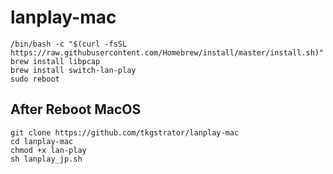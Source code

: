 # lanplay-mac

```
/bin/bash -c "$(curl -fsSL https://raw.githubusercontent.com/Homebrew/install/master/install.sh)"
brew install libpcap
brew install switch-lan-play
sudo reboot
```

## After Reboot MacOS

```
git clone https://github.com/tkgstrator/lanplay-mac
cd lanplay-mac
chmod +x lan-play
sh lanplay_jp.sh
```
